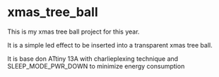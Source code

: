 # xmas_tree_ball

This is my xmas tree ball project for this year.

It is a simple led effect to be inserted into a transparent xmas tree ball.

It is base don ATtiny 13A with charlieplexing technique and SLEEP_MODE_PWR_DOWN to minimize energy consumption

